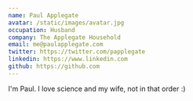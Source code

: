 ```yaml
---
name: Paul Applegate
avatar: /static/images/avatar.jpg
occupation: Husband
company: The Applegate Household
email: me@paulapplegate.com
twitter: https://twitter.com/papplegate
linkedin: https://www.linkedin.com
github: https://github.com
---
```


I'm Paul. I love science and my wife, not in that order :)
